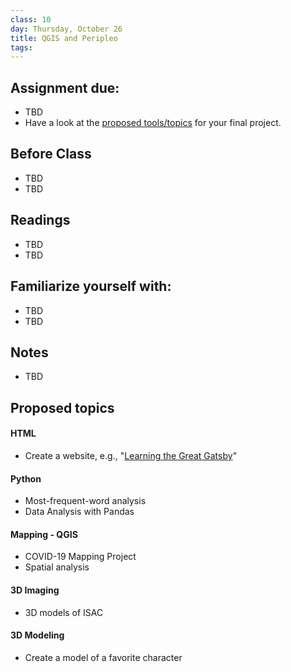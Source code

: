 ```yaml
---
class: 10
day: Thursday, October 26
title: QGIS and Peripleo
tags: 
---
```


## Assignment due: 
- TBD 
- Have a look at the [proposed tools/topics](https://github.com/tsolakisgeo/DHAW2023/blob/gh-pages/_syllabus/10-section_maps_4_Peripleo.md.md#proposed-topics) for your final project.

## Before Class 
- TBD 
- TBD 

## Readings 
- TBD 
- TBD 

## Familiarize yourself with: 
- TBD 
- TBD 

## Notes 
- TBD

## Proposed topics 
#### HTML
- Create a website, e.g., "[Learning the Great Gatsby](https://learningthegreatgatsby.weebly.com/)"

#### Python
- Most-frequent-word analysis
- Data Analysis with Pandas

#### Mapping - QGIS
- COVID-19 Mapping Project
- Spatial analysis

#### 3D Imaging
- 3D models of ISAC

#### 3D Modeling
- Create a model of a favorite character
